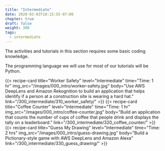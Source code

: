 ```yaml
---
title: "Intermediate"
date: 2020-03-03T10:15:55-07:00
chapter: true
draft: false
weight: 300
tags:
  - intermediate
---
```

The activities and tutorials in this section requires some basic coding knowledge.

The programming language we will use for most of our tutorials will be Python.

<div class="card-deck">
{{< recipe-card
    title="Worker Safety"
    level="Intermediate"
    time="Time: 1 hr"
    img_src="/images/000_intro/worker-safety.jpg"
    body="Use AWS DeepLens and Amazon Rekognition to build an application that helps identify if a person at a construction site is wearing a hard hat."
    link="/300_intermediate/310_worker_safety/"
    >}}
{{< recipe-card
    title="Coffee Counter"
    level="Intermediate"
    time="Time: 1 hr"
    img_src="/images/000_intro/coffee-counter.jpg"
    body="Build an application that counts the number of cups of coffee that people drink and displays the tally on a leaderboard."
    link="/300_intermediate/320_coffee_counter/"
    >}}
 {{< recipe-card
    title="Guess My Drawing"
    level="Intermediate"
    time="Time: 2 hrs"
    img_src="/images/000_intro/guess-drawing.jpg"
    body="Build a Pictionary-style game with AWS DeepLens and Amazon Alexa"
    link="/300_intermediate/330_guess_drawing/"
    >}}
</div>